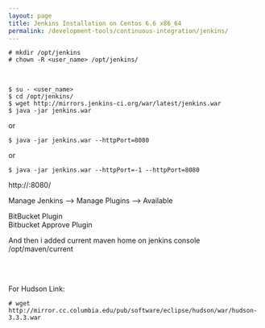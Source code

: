 ```yaml
---
layout: page
title: Jenkins Installation on Centos 6.6 x86_64
permalink: /development-tools/continuous-integration/jenkins/
---
```



    # mkdir /opt/jenkins
    # chown -R <user_name> /opt/jenkins/

<br/>

    $ su - <user_name>
    $ cd /opt/jenkins/
    $ wget http://mirrors.jenkins-ci.org/war/latest/jenkins.war
    $ java -jar jenkins.war

or

    $ java -jar jenkins.war --httpPort=8080

or


    $ java -jar jenkins.war --httpPort=-1 --httpPort=8080





http://<host>:8080/

Manage Jenkins --> Manage Plugins --> Available

BitBucket Plugin  
Bitbucket Approve Plugin

And then i added current maven home on jenkins console  
/opt/maven/current



<br/><br/>

For Hudson Link:

    # wget http://mirror.cc.columbia.edu/pub/software/eclipse/hudson/war/hudson-3.3.3.war
